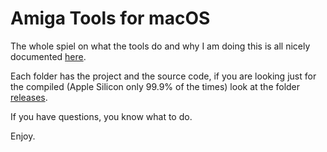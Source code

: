 # Amiga Tools for macOS

The whole spiel on what the tools do and why I am doing this is all nicely
documented [here](https://ginnov.github.io/littlethings/).

Each folder has the project and the source code, if you are looking just for the compiled (Apple Silicon only 99.9% of the times) look at the folder [releases](https://github.com/GINNOV/littlethings/tree/master/Amiga/Tools/releases).

If you have questions, you know what to do.

Enjoy.